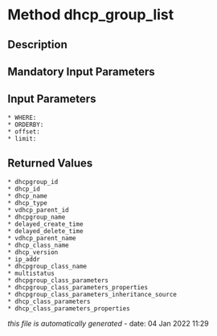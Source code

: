 # Method dhcp_group_list

## Description
	

## Mandatory Input Parameters

## Input Parameters
	* WHERE:
	* ORDERBY:
	* offset:
	* limit:

## Returned Values
	* dhcpgroup_id
	* dhcp_id
	* dhcp_name
	* dhcp_type
	* vdhcp_parent_id
	* dhcpgroup_name
	* delayed_create_time
	* delayed_delete_time
	* vdhcp_parent_name
	* dhcp_class_name
	* dhcp_version
	* ip_addr
	* dhcpgroup_class_name
	* multistatus
	* dhcpgroup_class_parameters
	* dhcpgroup_class_parameters_properties
	* dhcpgroup_class_parameters_inheritance_source
	* dhcp_class_parameters
	* dhcp_class_parameters_properties


*this file is automatically generated* - date: 04 Jan 2022 11:29
